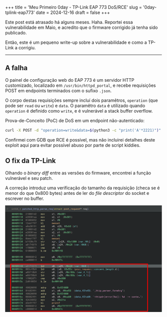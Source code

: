+++
title = 'Meu Primeiro 0day - TP-Link EAP 773 DoS/RCE'
slug = '0day-tplink-eap773'
date = 2024-12-16
draft = false
+++

Este post está atrasado há alguns meses. Haha. Reportei essa vulnerabilidade em Maio, e acredito que o firmware corrigido já tenha sido publicado.

Então, este é um pequeno write-up sobre a vulnerabilidade e como a TP-Link a corrigiu.
<!--more-->
---

## A falha

O painel de configuração web do EAP 773 é um servidor HTTP customizado, localizado em `/usr/bin/httpd_portal`, e recebe requisições POST em endpoints terminados com o sufixo `.json`.

O corpo destas requisições sempre incluí dois paramêtros, `operation` (que pode ser `read` ou `write`) e `data`. O paramêtro `data` é utilizado quando `operation` é definido como `write`, e é vulnerável a stack buffer overflow.

Prova-de-Conceito (PoC) de DoS em um endpoint não-autenticado:

```bash
curl -X POST -d "operation=write&data=$(python3 -c "print('A'*2221)")" 192.168.0.1/data/energysave.config.json
```

Confirmei com GDB que RCE é possível, mas não incluirei detalhes deste exploit aqui para evitar possível abuso por parte de script kiddies.


## O fix da TP-Link

Olhando o *binary diff* entre as versões do firmware, encontrei a função vulnerável e seu patch.

A correção introduz uma verificação do tamanho da requisição (checa se é menor do que 0x800 bytes) antes de ler do *file descriptor* do socket e escrever no buffer.

![](patched_func.png)

